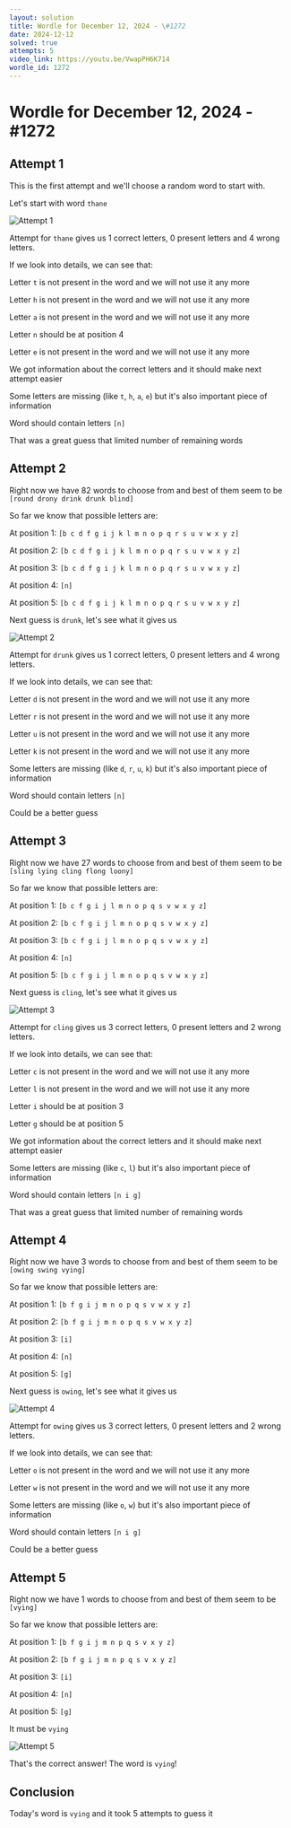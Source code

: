 ```yaml
---
layout: solution
title: Wordle for December 12, 2024 - \#1272
date: 2024-12-12
solved: true
attempts: 5
video_link: https://youtu.be/VwapPH6K714
wordle_id: 1272
---
```


# Wordle for December 12, 2024 - \#1272

## Attempt 1

This is the first attempt and we'll choose a random word to start with.

Let's start with word `thane`

![Attempt 1](2024-12-12/attempt-1.png)

Attempt for `thane` gives us 1 correct letters, 0 present letters and 4 wrong letters.

If we look into details, we can see that:

Letter `t` is not present in the word and we will not use it any more

Letter `h` is not present in the word and we will not use it any more

Letter `a` is not present in the word and we will not use it any more

Letter `n` should be at position 4

Letter `e` is not present in the word and we will not use it any more

We got information about the correct letters and it should make next attempt easier

Some letters are missing (like `t`, `h`, `a`, `e`) but it's also important piece of information

Word should contain letters `[n]`

That was a great guess that limited number of remaining words



## Attempt 2

Right now we have 82 words to choose from and best of them seem to be `[round drony drink drunk blind]`

So far we know that possible letters are:

At position 1: `[b c d f g i j k l m n o p q r s u v w x y z]`

At position 2: `[b c d f g i j k l m n o p q r s u v w x y z]`

At position 3: `[b c d f g i j k l m n o p q r s u v w x y z]`

At position 4: `[n]`

At position 5: `[b c d f g i j k l m n o p q r s u v w x y z]`

Next guess is `drunk`, let's see what it gives us

![Attempt 2](2024-12-12/attempt-2.png)

Attempt for `drunk` gives us 1 correct letters, 0 present letters and 4 wrong letters.

If we look into details, we can see that:

Letter `d` is not present in the word and we will not use it any more

Letter `r` is not present in the word and we will not use it any more

Letter `u` is not present in the word and we will not use it any more

Letter `k` is not present in the word and we will not use it any more

Some letters are missing (like `d`, `r`, `u`, `k`) but it's also important piece of information

Word should contain letters `[n]`

Could be a better guess



## Attempt 3

Right now we have 27 words to choose from and best of them seem to be `[sling lying cling flong loony]`

So far we know that possible letters are:

At position 1: `[b c f g i j l m n o p q s v w x y z]`

At position 2: `[b c f g i j l m n o p q s v w x y z]`

At position 3: `[b c f g i j l m n o p q s v w x y z]`

At position 4: `[n]`

At position 5: `[b c f g i j l m n o p q s v w x y z]`

Next guess is `cling`, let's see what it gives us

![Attempt 3](2024-12-12/attempt-3.png)

Attempt for `cling` gives us 3 correct letters, 0 present letters and 2 wrong letters.

If we look into details, we can see that:

Letter `c` is not present in the word and we will not use it any more

Letter `l` is not present in the word and we will not use it any more

Letter `i` should be at position 3

Letter `g` should be at position 5

We got information about the correct letters and it should make next attempt easier

Some letters are missing (like `c`, `l`) but it's also important piece of information

Word should contain letters `[n i g]`

That was a great guess that limited number of remaining words



## Attempt 4

Right now we have 3 words to choose from and best of them seem to be `[owing swing vying]`

So far we know that possible letters are:

At position 1: `[b f g i j m n o p q s v w x y z]`

At position 2: `[b f g i j m n o p q s v w x y z]`

At position 3: `[i]`

At position 4: `[n]`

At position 5: `[g]`

Next guess is `owing`, let's see what it gives us

![Attempt 4](2024-12-12/attempt-4.png)

Attempt for `owing` gives us 3 correct letters, 0 present letters and 2 wrong letters.

If we look into details, we can see that:

Letter `o` is not present in the word and we will not use it any more

Letter `w` is not present in the word and we will not use it any more

Some letters are missing (like `o`, `w`) but it's also important piece of information

Word should contain letters `[n i g]`

Could be a better guess



## Attempt 5

Right now we have 1 words to choose from and best of them seem to be `[vying]`

So far we know that possible letters are:

At position 1: `[b f g i j m n p q s v x y z]`

At position 2: `[b f g i j m n p q s v x y z]`

At position 3: `[i]`

At position 4: `[n]`

At position 5: `[g]`

It must be `vying`

![Attempt 5](2024-12-12/attempt-5.png)

That's the correct answer! The word is `vying`!

## Conclusion

Today's word is `vying` and it took 5 attempts to guess it

